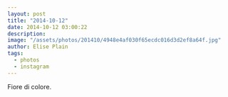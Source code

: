 ```yaml
---
layout: post
title: "2014-10-12"
date: 2014-10-12 03:00:22
description: 
image: "/assets/photos/201410/4948e4af030f65ecdc016d3d2ef8a64f.jpg"
author: Elise Plain
tags: 
  - photos
  - instagram
---
```


Fiore di colore.
<p></p>
